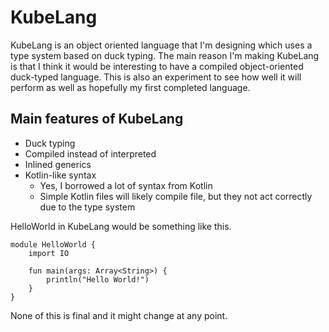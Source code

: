 # KubeLang
KubeLang is an object oriented language that I'm designing which uses a type system based on duck typing. The main reason I'm making
KubeLang is that I think it would be interesting to have a compiled object-oriented duck-typed language. This is also an experiment
to see how well it will perform as well as hopefully my first completed language.

## Main features of KubeLang
- Duck typing
- Compiled instead of interpreted
- Inlined generics
- Kotlin-like syntax
  - Yes, I borrowed a lot of syntax from Kotlin
  - Simple Kotlin files will likely compile file, but they not act correctly due to the type system

HelloWorld in KubeLang would be something like this.

    module HelloWorld {
        import IO
        
        fun main(args: Array<String>) {
            println("Hello World!")
        }
    }

None of this is final and it might change at any point.
